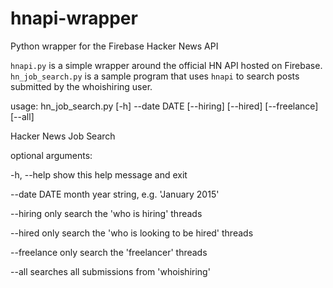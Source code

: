 # hnapi-wrapper
Python wrapper for the Firebase Hacker News API

`hnapi.py` is a simple wrapper around the official HN API hosted on Firebase. `hn_job_search.py` is a sample program that uses `hnapi` to  search posts submitted by the whoishiring user.

usage: hn_job_search.py [-h] --date DATE [--hiring] [--hired] [--freelance]
                        [--all]

Hacker News Job Search

optional arguments:

  -h, --help   show this help message and exit
  
  --date DATE  month year string, e.g. 'January 2015'
  
  --hiring     only search the 'who is hiring' threads
  
  --hired      only search the 'who is looking to be hired' threads
  
  --freelance  only search the 'freelancer' threads
  
  --all        searches all submissions from 'whoishiring'

